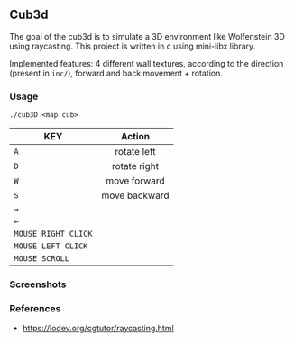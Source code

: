 ## Cub3d

The goal of the cub3d is to simulate a 3D environment like Wolfenstein 3D using raycasting. This project is written in c using mini-libx library. 

Implemented features: 4 different wall textures, according to the direction (present in ``inc/``), forward and back movement + rotation.

### Usage

```shell
./cub3D <map.cub>
```

 KEY           | Action        |
| ------------- |:-------------:|
| `A`           | rotate left     |
| `D`           | rotate right    |
| `W`           | move forward  |
| `S`           | move backward |
| `→`           |   |
| `←`           |    |
| `MOUSE RIGHT CLICK`           |  |
| `MOUSE LEFT CLICK`           | |
| `MOUSE SCROLL`      |  |

### Screenshots

### References
- https://lodev.org/cgtutor/raycasting.html
